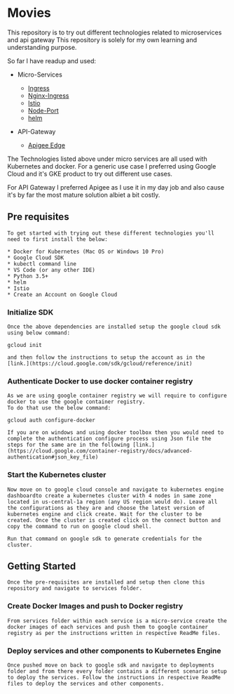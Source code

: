 # Movies

This repository is to try out different technologies related to microservices and api gateway
This repository is solely for my own learning and understanding purpose.

So far I have readup and used:
    
  * Micro-Services
    * [Ingress](https://github.com/nginxinc/kubernetes-ingress)
    * [Nginx-Ingress](https://kubernetes.github.io/ingress-nginx/)
    * [Istio](https://istio.io/)
    * [Node-Port](https://kubernetes.io/docs/concepts/services-networking/service/)
    * [helm](https://helm.sh/)
  
  * API-Gateway
    * [Apigee Edge](https://docs.apigee.com/)
  
The Technologies listed above under micro services are all used with Kubernetes and docker. For a generic use case I preferred using Google Cloud and it's GKE product to try out different use cases.

For API Gateway I preferred Apigee as I use it in my day job and also cause it's by far the most mature solution albiet a bit costly.

## Pre requisites

	To get started with trying out these different technologies you'll need to first install the below:

	* Docker for Kubernetes (Mac OS or Windows 10 Pro)
	* Google Cloud SDK
	* kubectl command line
	* VS Code (or any other IDE)
	* Python 3.5+
	* helm
	* Istio
	* Create an Account on Google Cloud

### Initialize SDK  

	Once the above dependencies are installed setup the google cloud sdk using below command:

`gcloud init`

	and then follow the instructions to setup the account as in the [link.](https://cloud.google.com/sdk/gcloud/reference/init)


### Authenticate Docker to use docker container registry

	As we are using google container registry we will require to configure docker to use the google container registry.
	To do that use the below command:

`gcloud auth configure-docker`

	If you are on windows and using docker toolbox then you would need to complete the authentication configure process using Json file the steps for the same are in the following [link.](https://cloud.google.com/container-registry/docs/advanced-authentication#json_key_file)

### Start the Kubernetes cluster
	
	Now move on to google cloud console and navigate to kubernetes engine dashboardto create a kubernetes cluster with 4 nodes in same zone located in us-central-1a region (any US region would do). Leave all the configurations as they are and choose the latest version of kubernetes engine and click create. Wait for the cluster to be created. Once the cluster is created click on the connect button and copy the command to run on google cloud shell.

	Run that command on google sdk to generate credentials for the cluster.

 
## Getting Started

	Once the pre-requisites are installed and setup then clone this repository and navigate to services folder.

### Create Docker Images and push to Docker registry

	From services folder within each service is a micro-service create the docker images of each services and push them to google container registry as per the instructions written in respective ReadMe files.

### Deploy services and other components to Kubernetes Engine

	Once pushed move on back to google sdk and navigate to deployments folder and from there every folder contains a different scenario setup to deploy the services. Follow the instructions in respective ReadMe files to deploy the services and other components.



